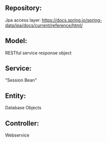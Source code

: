 ## Repository: 
Jpa access layer: https://docs.spring.io/spring-data/jpa/docs/current/reference/html/
## Model:
RESTful service response object
## Service:
"Session Bean"
## Entity:
Database Objects
## Controller:
Webservice